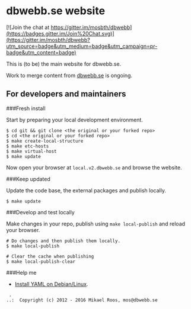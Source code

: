 dbwebb.se website
================================

[![Join the chat at https://gitter.im/mosbth/dbwebb](https://badges.gitter.im/Join%20Chat.svg)](https://gitter.im/mosbth/dbwebb?utm_source=badge&utm_medium=badge&utm_campaign=pr-badge&utm_content=badge)

This is (to be) the main website for dbwebb.se.

Work to merge content from [dbwebb.se](http://dbwebb.se) is ongoing.



For developers and maintainers
--------------------------------



###Fresh install

Start by preparing your local development environment.

```
$ cd git && git clone <the original or your forked repo>
$ cd <the original or your forked repo>
$ make create-local-structure
$ make etc-hosts
$ make virtual-host
$ make update
```

Now open your browser at `local.v2.dbwebb.se` and browse the website.



###Keep updated

Update the code base, the external packages and publish locally.

```
$ make update
```



###Develop and test locally

Make changes in your repo, publish using `make local-publish` and reload your browser.

```
# Do changes and then publish them locally.
$ make local-publish

# Clear the cache when publishing
$ make local-publish-clear
```



###Help me

* [Install YAML on Debian/Linux](http://dbwebb.se/t/5244).



```                                                            
 .                                                             
..:  Copyright (c) 2012 - 2016 Mikael Roos, mos@dbwebb.se   
```                                                            
